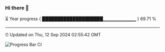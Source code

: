 ### Hi there 👋

⏳ Year progress { ████████████████████▁▁▁▁▁▁▁▁▁▁ } 69.71 %

---

⏰ Updated on Thu, 12 Sep 2024 02:55:42 GMT

![Progress Bar CI](https://github.com/IshwaranRudhara/GIT-ACTION/workflows/Progress%20Bar%20CI/badge.svg)

